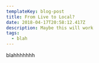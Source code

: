 ```yaml
---
templateKey: blog-post
title: From Live to Local?
date: 2018-04-17T20:58:12.417Z
description: Maybe this will work
tags:
  - blah
---
```

blahhhhhhh
